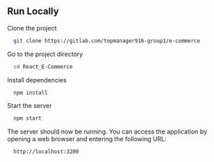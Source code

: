 ## Run Locally

Clone the project

```bash
  git clone https://gitlab.com/topmanager916-group1/e-commerce
```

Go to the project directory

```bash
  cd React_E-Commerce
```

Install dependencies

```bash
  npm install
```

Start the server

```bash
  npm start
```

The server should now be running. You can access the application by opening a web browser and entering the following URL:

```bash
  http://localhost:3200
```
